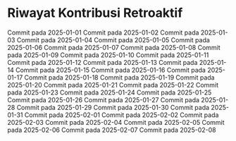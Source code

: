 # Riwayat Kontribusi Retroaktif
Commit pada 2025-01-01
Commit pada 2025-01-02
Commit pada 2025-01-03
Commit pada 2025-01-04
Commit pada 2025-01-05
Commit pada 2025-01-06
Commit pada 2025-01-07
Commit pada 2025-01-08
Commit pada 2025-01-09
Commit pada 2025-01-10
Commit pada 2025-01-11
Commit pada 2025-01-12
Commit pada 2025-01-13
Commit pada 2025-01-14
Commit pada 2025-01-15
Commit pada 2025-01-16
Commit pada 2025-01-17
Commit pada 2025-01-18
Commit pada 2025-01-19
Commit pada 2025-01-20
Commit pada 2025-01-21
Commit pada 2025-01-22
Commit pada 2025-01-23
Commit pada 2025-01-24
Commit pada 2025-01-25
Commit pada 2025-01-26
Commit pada 2025-01-27
Commit pada 2025-01-28
Commit pada 2025-01-29
Commit pada 2025-01-30
Commit pada 2025-01-31
Commit pada 2025-02-01
Commit pada 2025-02-02
Commit pada 2025-02-03
Commit pada 2025-02-04
Commit pada 2025-02-05
Commit pada 2025-02-06
Commit pada 2025-02-07
Commit pada 2025-02-08

